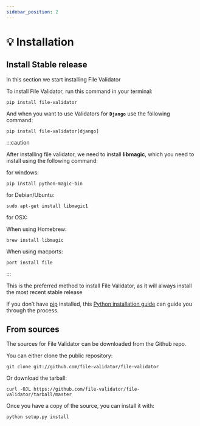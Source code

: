 ```yaml
---
sidebar_position: 2
---
```


# 💡 Installation

## Install Stable release

In this section we start installing File Validator

To install File Validator, run this command in your terminal:

```
pip install file-validator
```

And when you want to use Validators for **`Django`** use the following command:

```
pip install file-validator[django]
```

:::caution

After installing file validator, we need to install **libmagic**, which you need to install using the following command:

for windows:
```
pip install python-magic-bin
```
for Debian/Ubuntu:
```
sudo apt-get install libmagic1
```
for OSX:

When using Homebrew:
```
brew install libmagic
```
When using macports:
```
port install file
```
:::



This is the preferred method to install File Validator, as it will always install the most recent stable release

If you don’t have [pip](https://pip.pypa.io/) installed, this [Python installation guide](http://docs.python-guide.org/en/latest/starting/installation/) can guide you through the process.

## From sources

The sources for File Validator can be downloaded from the Github repo.

You can either clone the public repository:
```
git clone git://github.com/file-validator/file-validator
```

Or download the tarball:
```
curl -OJL https://github.com/file-validator/file-validator/tarball/master
```

Once you have a copy of the source, you can install it with:
```
python setup.py install
```
